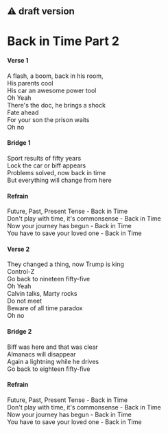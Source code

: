 ## :warning: draft version

# Back in Time Part 2

#### Verse 1

A flash, a boom, back in his room,  
His parents cool  
His car an awesome power tool  
Oh Yeah  
There's the doc, he brings a shock  
Fate ahead  
For your son the prison waits  
Oh no  

#### Bridge 1

Sport results of fifty years  
Lock the car or biff appears  
Problems solved, now back in time  
But everything will change from here  

#### Refrain

Future, Past, Present Tense - Back in Time  
Don't play with time, it's commonsense - Back in Time  
Now your journey has begun - Back in Time  
You have to save your loved one - Back in Time  

#### Verse 2

They changed a thing, now Trump is king  
Control-Z  
Go back to nineteen fifty-five  
Oh Yeah  
Calvin talks, Marty rocks  
Do not meet  
Beware of all time paradox  
Oh no  

#### Bridge 2

Biff was here and that was clear  
Almanacs will disappear  
Again a lightning while he drives  
Go back to eighteen fifty-five  

#### Refrain

Future, Past, Present Tense - Back in Time  
Don't play with time, it's commonsense - Back in Time  
Now your journey has begun - Back in Time  
You have to save your loved one - Back in Time  
